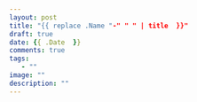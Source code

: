 ```yaml
---
layout: post
title: "{{ replace .Name "-" " " | title  }}"
draft: true
date: {{ .Date  }}
comments: true
tags: 
   - ""
image: ""
description: ""
---
```















